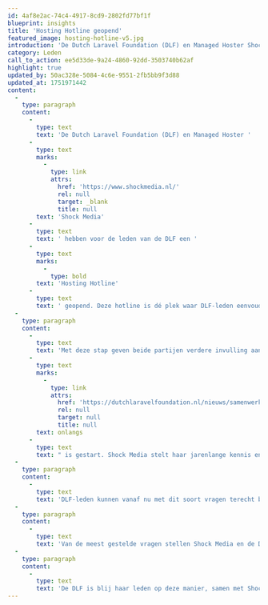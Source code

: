 ```yaml
---
id: 4af8e2ac-74c4-4917-8cd9-2802fd77bf1f
blueprint: insights
title: 'Hosting Hotline geopend'
featured_image: hosting-hotline-v5.jpg
introduction: 'De Dutch Laravel Foundation (DLF) en Managed Hoster Shock Media hebben voor de leden van de DLF een Hosting Hotline geopend'
category: Leden
call_to_action: ee5d33de-9a24-4860-92dd-3503740b62af
highlight: true
updated_by: 50ac328e-5084-4c6e-9551-2fb5bb9f3d88
updated_at: 1751971442
content:
  -
    type: paragraph
    content:
      -
        type: text
        text: 'De Dutch Laravel Foundation (DLF) en Managed Hoster '
      -
        type: text
        marks:
          -
            type: link
            attrs:
              href: 'https://www.shockmedia.nl/'
              rel: null
              target: _blank
              title: null
        text: 'Shock Media'
      -
        type: text
        text: ' hebben voor de leden van de DLF een '
      -
        type: text
        marks:
          -
            type: bold
        text: 'Hosting Hotline'
      -
        type: text
        text: ' geopend. Deze hotline is dé plek waar DLF-leden eenvoudig en kosteloos hulp kunnen inschakelen bij al hun (complexe) hostingvraagstukken.'
  -
    type: paragraph
    content:
      -
        type: text
        text: 'Met deze stap geven beide partijen verdere invulling aan de samenwerking die '
      -
        type: text
        marks:
          -
            type: link
            attrs:
              href: 'https://dutchlaravelfoundation.nl/nieuws/samenwerking-dutch-laravel-foundation-shock-media'
              rel: null
              target: null
              title: null
        text: onlangs
      -
        type: text
        text: " is gestart. Shock Media stelt haar jarenlange kennis en expertise op het gebied van hosting beschikbaar om DLF-leden te ondersteunen. Het hosten van Laravel-applicaties kan immers behoorlijk complex worden. Hosting is dan niet langer iets dat developers ‘erbij’\_ doen. Het vraagt om echte hostingexperts, zeker bij grotere en veeleisende projecten."
  -
    type: paragraph
    content:
      -
        type: text
        text: 'DLF-leden kunnen vanaf nu met dit soort vragen terecht bij de specialisten van Shock Media. Dat geldt ook voor onderwerpen zoals wet- en regelgeving rondom hosting en certificeringen. Het mooiste: deze ondersteuning is óók beschikbaar voor omgevingen die niet binnen de infrastructuur van Shock Media draaien.'
  -
    type: paragraph
    content:
      -
        type: text
        text: 'Van de meest gestelde vragen stellen Shock Media en de DLF een praktische en publiek toegankelijke FAQ op.'
  -
    type: paragraph
    content:
      -
        type: text
        text: 'De DLF is blij haar leden op deze manier, samen met Shock Media, te kunnen ondersteunen.'
---
```

